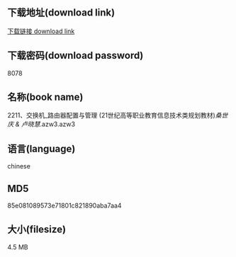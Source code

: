 ## 下载地址(download link)
[下载链接 download link](https://voluble-croquembouche-d321dc.netlify.app/?s=2211%E3%80%81%E4%BA%A4%E6%8D%A2%E6%9C%BA_%E8%B7%AF%E7%94%B1%E5%99%A8%E9%85%8D%E7%BD%AE%E4%B8%8E%E7%AE%A1%E7%90%86+%2821%E4%B8%96%E7%BA%AA%E9%AB%98%E7%AD%89%E8%81%8C%E4%B8%9A%E6%95%99%E8%82%B2%E4%BF%A1%E6%81%AF%E6%8A%80%E6%9C%AF%E7%B1%BB%E8%A7%84%E5%88%92%E6%95%99%E6%9D%90%29_%E6%A1%91%E4%B8%96%E5%BA%86+%26+%E5%8D%A2%E6%99%93%E6%85%A7_.azw3)

## 下载密码(download password)
8078

## 名称(book name)
2211、交换机_路由器配置与管理 (21世纪高等职业教育信息技术类规划教材)_桑世庆 & 卢晓慧_.azw3.azw3

## 语言(language)
chinese

## MD5
85e081089573e71801c821890aba7aa4

## 大小(filesize)
4.5 MB
